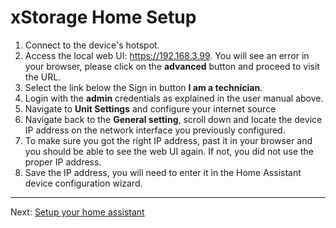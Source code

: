 # xStorage Home Setup
1. Connect to the device's hotspot.
2. Access the local web UI: https://192.168.3.99. You will see an error in your browser, please click on the **advanced** button and proceed to visit the URL.
3. Select the link below the Sign in button **I am a technician**.
4. Login with the **admin** credentials as explained in the user manual above.
5. Navigate to **Unit Settings** and configure your internet source
6. Navigate back to the **General setting**, scroll down and locate the device IP address on the network interface you previously configured.
7. To make sure you got the right IP address, past it in your browser and you should be able to see the web UI again. If not, you did not use the proper IP address.
8. Save the IP address, you will need to enter it in the Home Assistant device configuration wizard.

---
Next: [Setup your home assistant](https://myearth-ch.github.io/home_assistant_eaton_xstorage_home/setup-home-assistant)